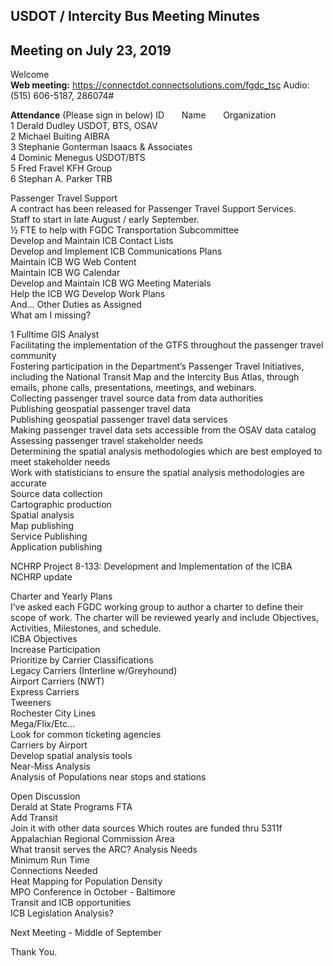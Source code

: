 ## USDOT / Intercity Bus Meeting Minutes   
## Meeting on July 23, 2019   

Welcome   
**Web meeting:**  https://connectdot.connectsolutions.com/fgdc_tsc
Audio: (515) 606-5187, 286074#

**Attendance** (Please sign in below)
ID &nbsp; &nbsp; &nbsp; Name &nbsp; &nbsp; &nbsp; Organization     
1  Derald Dudley   USDOT, BTS, OSAV  
2  Michael Buiting  AIBRA  
3  Stephanie Gonterman  Isaacs & Associates  
4  Dominic Menegus  USDOT/BTS    
5  Fred Fravel  KFH Group   
6  Stephan A. Parker  TRB   

Passenger Travel Support  
A contract has been released for Passenger Travel Support Services.  
Staff to start in late August / early September.  
½ FTE to help with FGDC Transportation Subcommittee  
Develop and Maintain ICB Contact Lists  
Develop and Implement ICB Communications Plans  
Maintain ICB WG Web Content  
Maintain ICB WG Calendar  
Develop and Maintain ICB WG Meeting Materials  
Help the ICB WG Develop Work Plans  
And… Other Duties as Assigned  
What am I missing?  
		
1 Fulltime GIS Analyst  
Facilitating the implementation of the GTFS throughout the passenger travel community  
Fostering participation in the Department’s Passenger Travel Initiatives, including the National Transit Map and the Intercity Bus Atlas, through emails, phone calls, presentations, meetings, and webinars.  
Collecting passenger travel source data from data authorities  
Publishing geospatial passenger travel data  
Publishing geospatial passenger travel data services  
Making passenger travel data sets accessible from the OSAV data catalog  
Assessing passenger travel stakeholder needs  
Determining the spatial analysis methodologies which are best employed to meet stakeholder needs  
Work with statisticians to ensure the spatial analysis methodologies are accurate  
Source data collection  
Cartographic production  
Spatial analysis  
Map publishing  
Service Publishing  
Application publishing  

NCHRP Project 8-133: Development and Implementation of the ICBA  
NCHRP update  

Charter and Yearly Plans  
I’ve asked each FGDC working group to author a charter to define their scope of work.  The charter will be reviewed yearly and include Objectives, Activities, Milestones, and schedule.  
ICBA Objectives  
Increase Participation  
Prioritize by Carrier Classifications  
Legacy Carriers (Interline w/Greyhound)  
Airport Carriers (NWT)  
Express Carriers  
Tweeners  
Rochester City Lines  
Mega/Flix/Etc...  
Look for common ticketing agencies  
Carriers by Airport    
Develop spatial analysis tools  
Near-Miss Analysis  
Analysis of Populations near stops and stations  

Open Discussion  
Derald at State Programs FTA  
Add Transit  
Join it with other data sources Which routes are funded thru 5311f  
Appalachian Regional Commission Area  
What transit serves the ARC?
Analysis Needs  
Minimum Run Time  
Connections Needed  
Heat Mapping for Population Density  
MPO Conference in October - Baltimore  
Transit and ICB opportunities  
ICB Legislation Analysis?  

Next Meeting - Middle of September

Thank You.  
